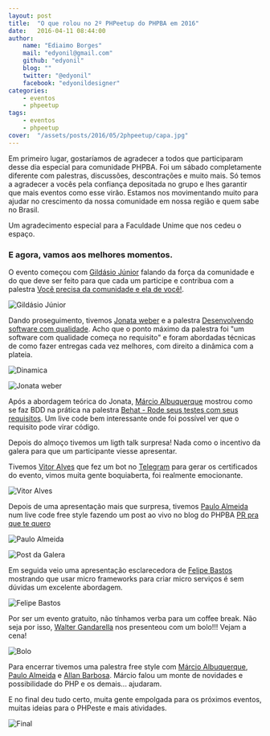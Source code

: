 ```yaml
---
layout: post
title:  "O que rolou no 2º PHPeetup do PHPBA em 2016"
date:   2016-04-11 08:44:00
author: 
    name: "Ediaimo Borges"
    mail: "edyonil@gmail.com"
    github: "edyonil"
    blog: ""
    twitter: "@edyonil"
    facebook: "edyonildesigner"
categories: 
    - eventos
    - phpeetup
tags: 
    - eventos
    - phpeetup
cover:  "/assets/posts/2016/05/2phpeetup/capa.jpg"
---
```


Em primeiro lugar, gostaríamos de agradecer a todos que participaram desse dia especial para comunidade PHPBA. Foi um sábado completamente diferente com palestras, discussões, descontrações e muito mais. Só temos a agradecer a vocês pela confiança depositada no grupo e lhes garantir que mais eventos como esse virão. Estamos nos movimentando muito para ajudar no crescimento da nossa comunidade em nossa região e quem sabe no Brasil.

Um agradecimento especial para a Faculdade Unime que nos cedeu o espaço.

### E agora, vamos aos melhores momentos.

O evento começou com [Gildásio Júnior](https://github.com/gjuniioor) falando da força da comunidade e do que deve ser feito para que cada um participe e contribua com a palestra [Você precisa da comunidade e ela de você!]().

![Gildásio Júnior](/assets/posts/2016/05/2phpeetup/gildasio.jpg)

Dando proseguimento, tivemos [Jonata weber](https://github.com/jonataa) e a palestra [Desenvolvendo software com qualidade](). Acho que o ponto máximo da palestra foi "um software com qualidade começa no requisito" e foram abordadas técnicas de como fazer entregas cada vez melhores, com direito a dinâmica com a plateia.

![Dinamica](/assets/posts/2016/05/2phpeetup/dinamica.jpg)

![Jonata weber](/assets/posts/2016/05/2phpeetup/jonata.jpg)

Após a abordagem teórica do Jonata, [Márcio Albuquerque](https://github.com/mlalbuquerque) mostrou como se faz BDD na prática na palestra [Behat - Rode seus testes com seus requisitos](). Um live code bem interessante onde foi possível ver que o requisito pode virar código.


Depois do almoço tivemos um ligth talk surpresa! Nada como o incentivo da galera para que um participante viesse apresentar.

Tivemos [Vitor Alves]() que fez um bot no [Telegram](https://web.telegram.org/#/im?p=@phpeetup_bot) para gerar os certificados do evento, vimos muita gente boquiaberta, foi realmente emocionante. 

![Vitor Alves](/assets/posts/2016/05/2phpeetup/vitor.jpg)

Depois de uma apresentação mais que surpresa, tivemos [Paulo Almeida](https://github.com/paulodealmeida) num live code free style fazendo um post ao vivo no blog do PHPBA [PR pra que te quero](http://phpba.com.br/post-da-galera/)

![Paulo Almeida](/assets/posts/2016/05/2phpeetup/paulo.jpg)

![Post da Galera](/assets/posts/2016/05/2phpeetup/post-da-galera.jpg)

Em seguida veio uma apresentação esclarecedora de [Felipe Bastos](https://github.com/felipebastosweb) mostrando que usar micro frameworks para criar micro serviços é sem dúvidas um excelente abordagem.

![Felipe Bastos](/assets/posts/2016/05/2phpeetup/felipe.jpg)

Por ser um evento gratuito, não tínhamos verba para um coffee break. Não seja por isso, [Walter Gandarella](https://github.com/wgbn) nos presenteou com um bolo!!! Vejam a cena!

![Bolo](/assets/posts/2016/05/2phpeetup/bolo.jpg)

Para encerrar tivemos uma palestra free style com [Márcio Albuquerque](https://github.com/mlalbuquerque), [Paulo Almeida](https://github.com/paulodealmeida) e [Allan Barbosa]().
Márcio falou um monte de novidades e possibilidade do PHP e os demais... ajudaram.

E no final deu tudo certo, muita gente empolgada para os próximos eventos, muitas ideias para o PHPeste e mais atividades.

![Final](/assets/posts/2016/05/2phpeetup/final.jpg)
